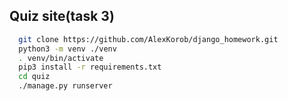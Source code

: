 ## Quiz site(task 3)

```bash
  git clone https://github.com/AlexKorob/django_homework.git
  python3 -m venv ./venv
  . venv/bin/activate
  pip3 install -r requirements.txt
  cd quiz
  ./manage.py runserver
```

